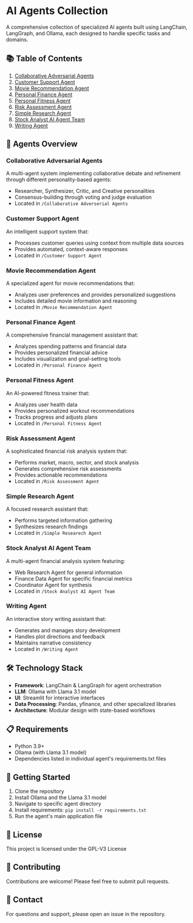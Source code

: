# AI Agents Collection

A comprehensive collection of specialized AI agents built using LangChain, LangGraph, and Ollama, each designed to handle specific tasks and domains.

## 📚 Table of Contents

1. [Collaborative Adversarial Agents](#collaborative-adversarial-agents)
2. [Customer Support Agent](#customer-support-agent)
3. [Movie Recommendation Agent](#movie-recommendation-agent)
4. [Personal Finance Agent](#personal-finance-agent)
5. [Personal Fitness Agent](#personal-fitness-agent)
6. [Risk Assessment Agent](#risk-assessment-agent)
7. [Simple Research Agent](#simple-research-agent)
8. [Stock Analyst AI Agent Team](#stock-analyst-ai-agent-team)
9. [Writing Agent](#writing-agent)

## 🤖 Agents Overview

### Collaborative Adversarial Agents
A multi-agent system implementing collaborative debate and refinement through different personality-based agents:
- Researcher, Synthesizer, Critic, and Creative personalities
- Consensus-building through voting and judge evaluation
- Located in `/Collaborative Adverserial Agents`

### Customer Support Agent
An intelligent support system that:
- Processes customer queries using context from multiple data sources
- Provides automated, context-aware responses
- Located in `/Customer Support Agent`

### Movie Recommendation Agent
A specialized agent for movie recommendations that:
- Analyzes user preferences and provides personalized suggestions
- Includes detailed movie information and reasoning
- Located in `/Movie Recommendation Agent`

### Personal Finance Agent
A comprehensive financial management assistant that:
- Analyzes spending patterns and financial data
- Provides personalized financial advice
- Includes visualization and goal-setting tools
- Located in `/Personal Finance Agent`

### Personal Fitness Agent
An AI-powered fitness trainer that:
- Analyzes user health data
- Provides personalized workout recommendations
- Tracks progress and adjusts plans
- Located in `/Personal Fitness Agent`

### Risk Assessment Agent
A sophisticated financial risk analysis system that:
- Performs market, macro, sector, and stock analysis
- Generates comprehensive risk assessments
- Provides actionable recommendations
- Located in `/Risk Assessment Agent`

### Simple Research Agent
A focused research assistant that:
- Performs targeted information gathering
- Synthesizes research findings
- Located in `/Simple Researech Agent`

### Stock Analyst AI Agent Team
A multi-agent financial analysis system featuring:
- Web Research Agent for general information
- Finance Data Agent for specific financial metrics
- Coordinator Agent for synthesis
- Located in `/Stock Analyst AI Agent Team`

### Writing Agent
An interactive story writing assistant that:
- Generates and manages story development
- Handles plot directions and feedback
- Maintains narrative consistency
- Located in `/Writing Agent`

## 🛠️ Technology Stack

- **Framework**: LangChain & LangGraph for agent orchestration
- **LLM**: Ollama with Llama 3.1 model
- **UI**: Streamlit for interactive interfaces
- **Data Processing**: Pandas, yfinance, and other specialized libraries
- **Architecture**: Modular design with state-based workflows

## 📋 Requirements

- Python 3.9+
- Ollama (with Llama 3.1 model)
- Dependencies listed in individual agent's requirements.txt files

## 🚀 Getting Started

1. Clone the repository
2. Install Ollama and the Llama 3.1 model
3. Navigate to specific agent directory
4. Install requirements: `pip install -r requirements.txt`
5. Run the agent's main application file

## 📜 License

This project is licensed under the GPL-V3 License

## 🤝 Contributing

Contributions are welcome! Please feel free to submit pull requests.

## 📮 Contact

For questions and support, please open an issue in the repository.

